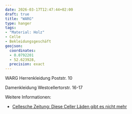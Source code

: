 ```yaml
---
date: 2026-03-17T12:47:44+02:00
draft: true
title: "WARG"
type: hanger
tags:
- "Material: Holz"
- Celle
- Bekleidungsgeschäft
geojson:
  coordinates:
  - 0.0792201
  - 52.623928,
  precision: exact
---
```

WARG
Herrenkleidung
Poststr. 10

Damenkleidung
Westcellertorstr. 16-17

<div class="notes">
Weitere Informationen:
<ul>
<li><a href="https://www.cz.de/lokales/celle-lk/celle/diese-celler-laeden-gibt-es-nicht-mehr-D3A7EACFC4EA5A76A65DBC3BAA.html">Cellesche Zeitung: Diese Celler Läden gibt es nicht mehr</a></li>
</ul>
</div>
